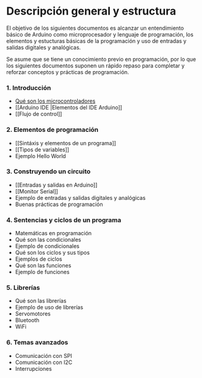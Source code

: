 # Descripción general y estructura

El objetivo de los siguientes documentos es alcanzar un entendimiento básico de Arduino como microprocesador y lenguaje de programación, los elementos y estucturas básicas de la programación y uso de entradas y salidas digitales y analógicas.

Se asume que se tiene un conocimiento previo en programación, por lo que los siguientes documentos suponen un rápido repaso para completar y reforzar conceptos y prácticas de programación.

### 1. Introducción
- [Qué son los microcontroladores](./Introducción/Microcontroladores)
- [[Arduino IDE |Elementos del IDE Arduino]]
- [[Flujo de control]]

### 2. Elementos de programación
- [[Sintáxis y elementos de un programa]]
- [[Tipos de variables]]
- Ejemplo Hello World

### 3. Construyendo un circuito
- [[Entradas y salidas en Arduino]]
- [[Monitor Serial]]
- Ejemplo de entradas y salidas digitales y analógicas
- Buenas prácticas de programación

### 4. Sentencias y ciclos de un programa
- Matemáticas en programación
- Qué son las condicionales
- Ejemplo de condicionales
- Qué son los ciclos y sus tipos
- Ejemplos de ciclos
- Qué son las funciones
- Ejemplo de funciones

### 5. Librerías
- Qué son las librerías
- Ejemplo de uso de librerías
- Servomotores
- Bluetooth
- WiFi

### 6. Temas avanzados
- Comunicación con SPI
- Comunicación con I2C
- Interrupciones
